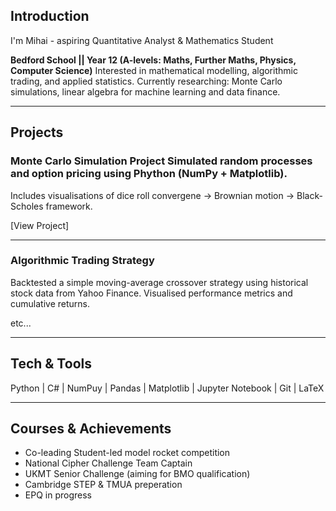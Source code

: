 ## Introduction

I'm Mihai - aspiring Quantitative Analyst & Mathematics Student

**Bedford School || Year 12
(A-levels: Maths, Further Maths, Physics, Computer Science)**
Interested in mathematical modelling, algorithmic trading, and applied statistics.
Currently researching: Monte Carlo simulations, linear algebra for machine learning and data finance.

---

## Projects

### Monte Carlo Simulation Project Simulated random processes and option pricing using Phython (NumPy + Matplotlib).
Includes visualisations of dice roll convergene -> Brownian motion -> Black-Scholes framework.

[View Project] 

---

### Algorithmic Trading Strategy
Backtested a simple moving-average crossover strategy using historical stock data from Yahoo Finance. Visualised performance metrics and cumulative returns.

etc...

---

## Tech & Tools
Python | C# | NumPuy | Pandas | Matplotlib | Jupyter Notebook | Git | LaTeX 

---

## Courses & Achievements
- Co-leading Student-led model rocket competition
- National Cipher Challenge Team Captain
- UKMT Senior Challenge (aiming for BMO qualification)
- Cambridge STEP & TMUA preperation
- EPQ in progress
